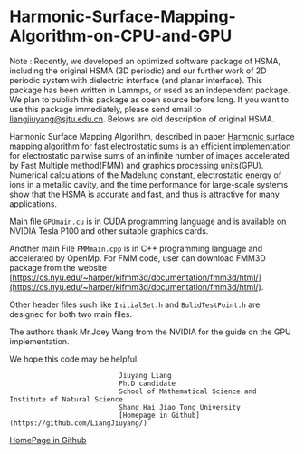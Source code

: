 # Harmonic-Surface-Mapping-Algorithm-on-CPU-and-GPU

Note : Recently, we developed an optimized software package of HSMA, including the original HSMA (3D periodic) and our further work of 2D periodic system with dielectric interface (and planar interface). This package has been written in Lammps, or used as an independent package. We plan to publish this package as open source before long. If you want to use this package immediately, please send email to liangjiuyang@sjtu.edu.cn. Belows are old description of original HSMA.

Harmonic Surface Mapping Algorithm, described in paper [Harmonic surface mapping algorithm for fast electrostatic sums](https://arxiv.org/abs/1806.04801) is an efficient implementation for electrostatic pairwise sums of an infinite number of images accelerated by Fast Multiple method(FMM) and graphics processing units(GPU). Numerical calculations of the Madelung constant, electrostatic energy of ions in a metallic cavity, and the time performance for large-scale systems show that the HSMA is accurate and fast, and thus is attractive for many applications.

Main file `GPUmain.cu` is in CUDA programming language and is available on NVIDIA Tesla P100 and other suitable graphics cards.

Another main File `FMMmain.cpp` is in C++ programming language and accelerated by OpenMp. For FMM code, user can download FMM3D package from the website [https://cs.nyu.edu/~harper/kifmm3d/documentation/fmm3d/html/](https://cs.nyu.edu/~harper/kifmm3d/documentation/fmm3d/html/).

Other header files such like `InitialSet.h` and `BulidTestPoint.h` are designed for both two main files. 

The authors thank Mr.Joey Wang from the NVIDIA for the guide on the GPU implementation. 

We hope this code may be helpful.
```
                           Jiuyang Liang
                           Ph.D candidate
                           School of Mathematical Science and Institute of Natural Science
                           Shang Hai Jiao Tong University
                           [Homepage in Github](https://github.com/LiangJiuyang/)
```
[HomePage in Github](https://github.com/LiangJiuyang)
